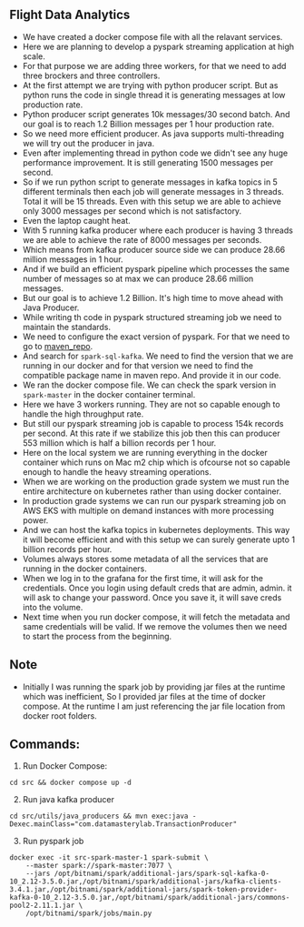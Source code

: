 ## Flight Data Analytics

- We have created a docker compose file with all the relavant services. 
- Here we are planning to develop a pyspark streaming application at high scale.
- For that purpose we are adding three workers, for that we need to add three brockers and three controllers.
- At the first attempt we are trying with python producer script. But as python runs the code in single thread it is generating messages at low production rate.
- Python producer script generates 10k messages/30 second batch. And our goal is to reach 1.2 Billion messages per 1 hour production rate.
- So we need more efficient producer. As java supports multi-threading we will try out the producer in java.
- Even after implementing thread in python code we didn't see any huge performance improvement. It is still generating 1500 messages per second.
- So if we run python script to generate messages in kafka topics in 5 different terminals then each job will generate messages in 3 threads. Total it will be 15 threads. Even with this setup we are able to achieve only 3000 messages per second which is not satisfactory.
- Even the laptop caught heat.
- With 5 running kafka producer where each producer is having 3 threads we are able to achieve the rate of 8000 messages per seconds. 
- Which means from kafka producer source side we can produce 28.66 million messages in 1 hour. 
- And if we build an efficient pyspark pipeline which processes the same number of messages so at max we can produce 28.66 million messages.
- But our goal is to achieve 1.2 Billion. It's high time to move ahead with Java Producer.
- While writing th code in pyspark structured streaming job we need to maintain the standards.
- We need to configure the exact version of pyspark. For that we need to go to [maven_repo](https://mvnrepository.com/).
- And search for `spark-sql-kafka`. We need to find the version that we are running in our docker and for that version we need to find the compatible package name in maven repo. And provide it in our code.
- We ran the docker compose file. We can check the spark version in `spark-master` in the docker container terminal.
- Here we have 3 workers running. They are not so capable enough to handle the high throughput rate.
- But still our pyspark streaming job is capable to process 154k records per second. At this rate if we stabilize this job then this can producer 553 million which is half a billion records per 1 hour.
- Here on the local system we are running everything in the docker container which runs on Mac m2 chip which is ofcourse not so capable enough to handle the heavy streaming operations.
- When we are working on the production grade system we must run the entire architecture on kubernetes rather than using docker container.
- In production grade systems we can run our pyspark streaming job on AWS EKS with multiple on demand instances with more processing power.
- And we can host the kafka topics in kubernetes deployments. This way it will become efficient and with this setup we can surely generate upto 1 billion records per hour.
- Volumes always stores some metadata of all the services that are running in the docker containers.
- When we log in to the grafana for the first time, it will ask for the credentials. Once you login using default creds that are admin, admin. it will ask to change your password. Once you save it, it will save creds into the volume.
- Next time when you run docker compose, it will fetch the metadata and same credentials will be valid. If we remove the volumes then we need to start the process from the beginning.


## Note

- Initially I was running the spark job by providing jar files at the runtime which was inefficient, So I provided jar files at the time of docker compose. At the runtime I am just referencing the jar file location from docker root folders.

## Commands:

1. Run Docker Compose:

```
cd src && docker compose up -d
```

2. Run java kafka producer

```
cd src/utils/java_producers && mvn exec:java -Dexec.mainClass="com.datamasterylab.TransactionProducer"
```

3. Run pyspark job

```
docker exec -it src-spark-master-1 spark-submit \
    --master spark://spark-master:7077 \
    --jars /opt/bitnami/spark/additional-jars/spark-sql-kafka-0-10_2.12-3.5.0.jar,/opt/bitnami/spark/additional-jars/kafka-clients-3.4.1.jar,/opt/bitnami/spark/additional-jars/spark-token-provider-kafka-0-10_2.12-3.5.0.jar,/opt/bitnami/spark/additional-jars/commons-pool2-2.11.1.jar \
    /opt/bitnami/spark/jobs/main.py
```